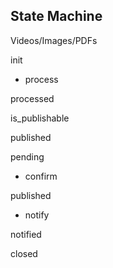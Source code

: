 ## State Machine

Videos/Images/PDFs

init

- process

processed

is_publishable

published


pending

- confirm

published

- notify

notified

closed




